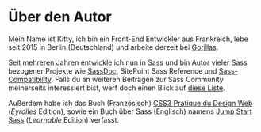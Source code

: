 
# Über den Autor

Mein Name ist Kitty, ich bin ein Front-End Entwickler aus Frankreich, lebe seit 2015 in Berlin (Deutschland) und arbeite derzeit bei [Gorillas](https://gorillas.io/).

Seit mehreren Jahren entwickle ich nun in Sass und bin Autor vieler Sass bezogener Projekte wie [SassDoc](http://sassdoc.com), SitePoint Sass Reference und [Sass-Compatibility](https://kittygiraudel.github.io/sass-compatibility/). Falls du an weiteren Beiträgen zur Sass Community meinerseits interessiert bist, werf doch einen Blick auf [diese Liste](http://github.com/KittyGiraudel/awesome-sass).

Außerdem habe ich das Buch (Französisch) [CSS3 Pratique du Design Web](https://www.amazon.fr/dp/2212140231) (*Eyrolles* Edition), sowie ein Buch über Sass (Englisch) namens [Jump Start Sass](https://learnable.com/books/jump-start-sass) (*Learnable* Edition) verfasst.
